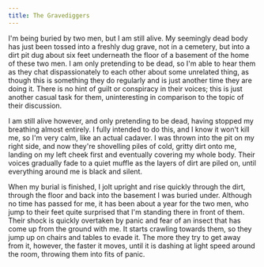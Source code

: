 ```yaml
---
title: The Gravediggers
---
```


I'm being buried by two men, but I am still alive.  My seemingly dead body has just been tossed into a freshly dug grave, not in a cemetery, but into a dirt pit dug about six feet underneath the floor of a basement of the home of these two men.  I am only pretending to be dead, so I'm able to hear them as they chat dispassionately to each other about some unrelated thing, as though this is something they do regularly and is just another time they are doing it.  There is no hint of guilt or conspiracy in their voices; this is just another casual task for them, uninteresting in comparison to the topic of their discussion.

I am still alive however, and only pretending to be dead, having stopped my breathing almost entirely.  I fully intended to do this, and I know it won't kill me, so I'm very calm, like an actual cadaver.  I was thrown into the pit on my right side, and now they're shovelling piles of cold, gritty dirt onto me, landing on my left cheek first and eventually covering my whole body.  Their voices gradually fade to a quiet muffle as the layers of dirt are piled on, until everything around me is black and silent.

When my burial is finished, I jolt upright and rise quickly through the dirt, through the floor and back into the basement I was buried under.  Although no time has passed for me, it has been about a year for the two men, who jump to their feet quite surprised that I'm standing there in front of them.  Their shock is quickly overtaken by panic and fear of an insect that has come up from the ground with me.  It starts crawling towards them, so they jump up on chairs and tables to evade it.  The more they try to get away from it, however, the faster it moves, until it is dashing at light speed around the room, throwing them into fits of panic.

